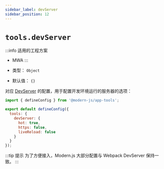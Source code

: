 ```yaml
---
sidebar_label: devServer
sidebar_position: 12
---
```


# `tools.devServer`

:::info 适用的工程方案
* MWA
:::

* 类型： `Object`
* 默认值： `{}`

对应 [DevServer](https://webpack.docschina.org/configuration/dev-server/#devserverlivereload) 的配置，用于配置开发环境运行的服务器的选项：

```javascript title="modern.config.js"
import { defineConfig } from '@modern-js/app-tools';

export default defineConfig({
  tools: {
    devServer: {
      hot: true,
      https: false,
      liveReload: false
    }
  }
});
```
:::tip 提示
为了方便接入，Modern.js 大部分配置与 Webpack DevServer 保持一致。
:::

